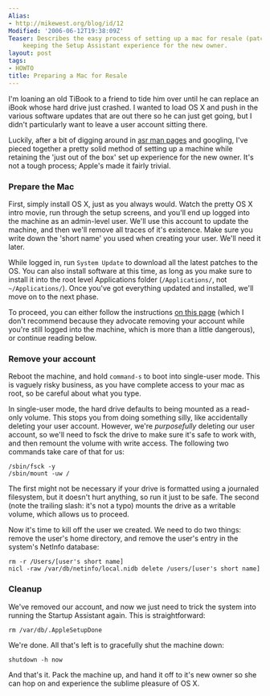 ```yaml
---
Alias:
- http://mikewest.org/blog/id/12
Modified: '2006-06-12T19:38:09Z'
Teaser: Describes the easy process of setting up a mac for resale (patches, etc) while
    keeping the Setup Assistant experience for the new owner.
layout: post
tags:
- HOWTO
title: Preparing a Mac for Resale
---
```

I'm loaning an old TiBook to a friend to tide him over until he can replace an iBook whose hard drive just crashed.  I wanted to load OS X and push in the various software updates that are out there so he can just get going, but I didn't particularly want to leave a user account sitting there.

Luckily, after a bit of digging around in [asr man pages][asr] and googling, I've pieced together a pretty solid method of setting up a machine while retaining the 'just out of the box' set up experience for the new owner.  It's not a tough process; Apple's made it fairly trivial.

[asr]: http://www.hmug.org/man/8/asr.php  "Apple Software Restore: manual pages"

### Prepare the Mac ###

First, simply install OS X, just as you always would.  Watch the pretty OS X intro movie, run through the setup screens, and you'll end up logged into the machine as an admin-level user.  We'll use this account to update the machine, and then we'll remove all traces of it's existence.  Make sure you write down the 'short name' you used when creating your user.  We'll need it later.

While logged in, run `System Update` to download all the latest patches to the OS.  You can also install software at this time, as long as you make sure to install it into the root level Applications folder (`/Applications/`, not `~/Applications/`).  Once you've got everything updated and installed, we'll move on to the next phase.

To proceed, you can either follow the instructions [on this page][no-single-user] (which I don't recommend because they advocate removing your account while you're still logged into the machine, which is more than a little dangerous), or continue reading below.

### Remove your account ###

Reboot the machine, and hold `command-s` to boot into single-user mode.  This is vaguely risky business, as you have complete access to your mac as root, so be careful about what you type.

In single-user mode, the hard drive defaults to being mounted as a read-only volume.  This stops you from doing something silly, like accidentally deleting your user account.  However, we're _purposefully_ deleting our user account, so we'll need to fsck the drive to make sure it's safe to work with, and then remount the volume with write access.  The following two commands take care of that for us:

    /sbin/fsck -y
    /sbin/mount -uw /
        
The first might not be necessary if your drive is formatted using a journaled filesystem, but it doesn't hurt anything, so run it just to be safe.  The second (note the trailing slash: it's not a typo) mounts the drive as a writable volume, which allows us to proceed.

Now it's time to kill off the user we created.  We need to do two things: remove the user's home directory, and remove the user's entry in the system's NetInfo database:

    rm -r /Users/[user's short name]
    nicl -raw /var/db/netinfo/local.nidb delete /users/[user's short name]

### Cleanup ###

We've removed our account, and now we just need to trick the system into running the Startup Assistant again.  This is straightforward:

    rm /var/db/.AppleSetupDone

We're done.  All that's left is to gracefully shut the machine down:

    shutdown -h now
    
And that's it.  Pack the machine up, and hand it off to it's new owner so she can hop on and experience the sublime pleasure of OS X.

[no-single-user]: http://www.niload.com/archives/2005/10/03/start-over-mac/ "Give an updated Mac that like-new feeling"